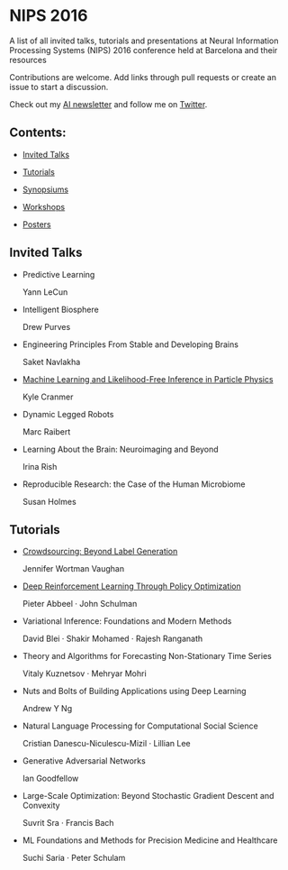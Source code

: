 # NIPS 2016
A list of all invited talks, tutorials and presentations at Neural Information Processing Systems (NIPS) 2016 conference held at Barcelona and their resources

Contributions are welcome. Add links through pull requests or create an issue to start a discussion.

Check out my [AI newsletter](https://www.getrevue.co/profile/hindupuravinash) and follow me on [Twitter](https://www.twitter.com/hindupuravinash).

## Contents:

- [Invited Talks](#invited-talks)

- [Tutorials](#tutorials)

- [Synopsiums](#synopsiums)

- [Workshops](#workshops)

- [Posters](#posters)


## Invited Talks

- Predictive Learning
  
  Yann LeCun


- Intelligent Biosphere
  
  Drew Purves


- Engineering Principles From Stable and Developing Brains

  Saket Navlakha


- [Machine Learning and Likelihood-Free Inference in Particle Physics](https://figshare.com/articles/NIPS_2016_Keynote_Machine_Learning_Likelihood_Free_Inference_in_Particle_Physics/4291565)

  Kyle Cranmer


- Dynamic Legged Robots

  Marc Raibert


- Learning About the Brain: Neuroimaging and Beyond

  Irina Rish


- Reproducible Research: the Case of the Human Microbiome

  Susan Holmes


## Tutorials

- [Crowdsourcing: Beyond Label Generation](http://www.jennwv.com/projects/crowdtutorial.html)

  Jennifer Wortman Vaughan

- [Deep Reinforcement Learning Through Policy Optimization](http://people.eecs.berkeley.edu/~pabbeel/nips-tutorial-policy-optimization-Schulman-Abbeel.pdf)

  Pieter Abbeel · John Schulman
  
- Variational Inference: Foundations and Modern Methods

  David Blei · Shakir Mohamed · Rajesh Ranganath

- Theory and Algorithms for Forecasting Non-Stationary Time Series

  Vitaly Kuznetsov · Mehryar Mohri

- Nuts and Bolts of Building Applications using Deep Learning

  Andrew Y Ng

- Natural Language Processing for Computational Social Science

  Cristian Danescu-Niculescu-Mizil · Lillian Lee

- Generative Adversarial Networks

  Ian Goodfellow

- Large-Scale Optimization: Beyond Stochastic Gradient Descent and Convexity

  Suvrit Sra · Francis Bach

- ML Foundations and Methods for Precision Medicine and Healthcare

  Suchi Saria · Peter Schulam
